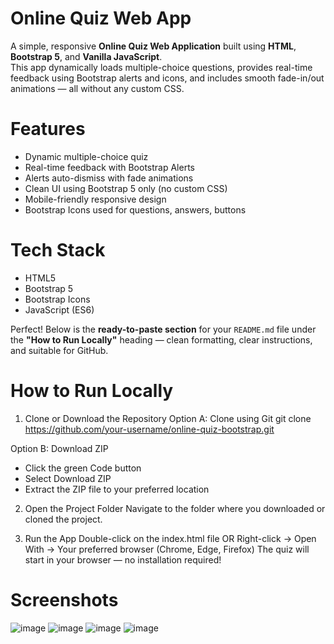 # Online Quiz Web App
A simple, responsive **Online Quiz Web Application** built using **HTML**, **Bootstrap 5**, and **Vanilla JavaScript**.  
This app dynamically loads multiple-choice questions, provides real-time feedback using Bootstrap alerts and icons, and includes smooth fade-in/out animations — all without any custom CSS.

# Features
- Dynamic multiple-choice quiz
- Real-time feedback with Bootstrap Alerts
- Alerts auto-dismiss with fade animations
- Clean UI using Bootstrap 5 only (no custom CSS)
- Mobile-friendly responsive design
- Bootstrap Icons used for questions, answers, buttons

# Tech Stack
- HTML5
- Bootstrap 5
- Bootstrap Icons
- JavaScript (ES6)

Perfect! Below is the **ready-to-paste section** for your `README.md` file under the **"How to Run Locally"** heading — clean formatting, clear instructions, and suitable for GitHub.

# How to Run Locally
1. Clone or Download the Repository
Option A: Clone using Git
git clone https://github.com/your-username/online-quiz-bootstrap.git

Option B: Download ZIP
- Click the green Code button
- Select Download ZIP
- Extract the ZIP file to your preferred location
  
2. Open the Project Folder
Navigate to the folder where you downloaded or cloned the project.

3. Run the App
Double-click on the index.html file OR Right-click → Open With → Your preferred browser (Chrome, Edge, Firefox)
The quiz will start in your browser — no installation required!

# Screenshots
![image](https://github.com/user-attachments/assets/375b81ff-3b6d-4cf3-96c9-c891101c00c6)
![image](https://github.com/user-attachments/assets/f2ac8bbd-1780-462d-bee5-ef36a98136a3)
![image](https://github.com/user-attachments/assets/30f40667-8d8b-463a-9106-0b0cd2e2d55e)
![image](https://github.com/user-attachments/assets/2d0ec521-0260-4cee-b6ba-13b7854f87ff)
